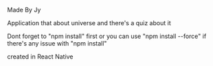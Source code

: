 Made By Jy

Application that about universe and there's a quiz about it 

Dont forget to "npm install" first or you can use "npm install --force" if there's any issue with "npm install"

created in React Native
